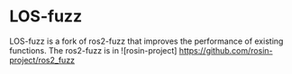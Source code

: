 # LOS-fuzz
LOS-fuzz is a fork of ros2-fuzz that improves the performance of existing functions.
The ros2-fuzz is in ![rosin-project] https://github.com/rosin-project/ros2_fuzz
